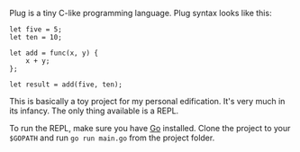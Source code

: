 Plug is a tiny C-like programming language. Plug syntax looks like 
this:

```$xslt
let five = 5;
let ten = 10;

let add = func(x, y) {
    x + y;
};

let result = add(five, ten);
```
 
This is basically a toy project for my personal edification. It's very much 
in its infancy. The only thing available is a REPL.

To run the REPL, make sure you have [Go](https://golang.org/dl/) installed. Clone the project to 
your `$GOPATH` and run `go run main.go` from the project folder. 